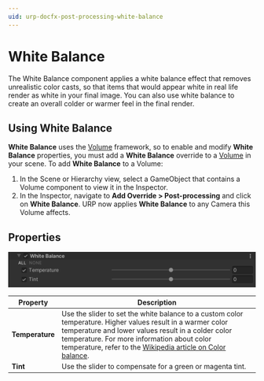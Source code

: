 ```yaml
---
uid: urp-docfx-post-processing-white-balance
---
```

# White Balance

The White Balance component applies a white balance effect that removes unrealistic color casts, so that items that would appear white in real life render as white in your final image. You can also use white balance to create an overall colder or warmer feel in the final render.

## Using White Balance

**White Balance** uses the [Volume](Volumes.md) framework, so to enable and modify **White Balance** properties, you must add a **White Balance** override to a [Volume](Volumes.md) in your scene. To add **White Balance** to a Volume:

1. In the Scene or Hierarchy view, select a GameObject that contains a Volume component to view it in the Inspector.
2. In the Inspector, navigate to **Add Override > Post-processing** and click on **White Balance**. URP now applies **White Balance** to any Camera this Volume affects.

## Properties

![](Images/Inspectors/WhiteBalance.png)

| **Property**    | **Description**                                              |
| --------------- | ------------------------------------------------------------ |
| **Temperature** | Use the slider to set the white balance to a custom color temperature. Higher values result in a warmer color temperature and lower values result in a colder color temperature. For more information about color temperature, refer to the [Wikipedia article on Color balance](https://en.wikipedia.org/wiki/Color_balance). |
| **Tint**        | Use the slider to compensate for a green or magenta tint.    |
